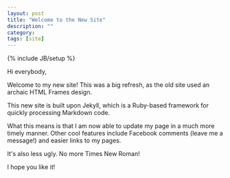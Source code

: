 ```yaml
---
layout: post
title: "Welcome to the New Site"
description: ""
category: 
tags: [site]
---
```

{% include JB/setup %}

Hi everybody,

Welcome to my new site! This was a big refresh, as the old site used an archaic HTML Frames design.

This new site is built upon Jekyll, which is a Ruby-based framework for quickly processing Markdown code.


What this means is that I am now able to update my page in a much more timely manner.
Other cool features include Facebook comments (leave me a message!) and easier links to my pages.

It's also less ugly. No more Times New Roman!

I hope you like it!